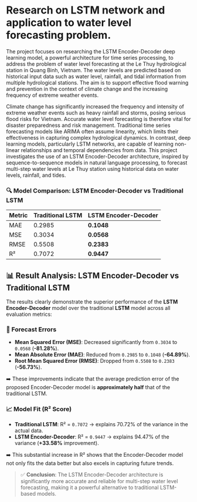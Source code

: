 # Research on LSTM network and application to water level forecasting problem.

The project focuses on researching the LSTM Encoder-Decoder deep learning model, a powerful architecture for time series processing, to address the problem of water level forecasting at the Le Thuy hydrological station in Quang Binh, Vietnam. The water levels are predicted based on historical input data such as water level, rainfall, and tidal information from multiple hydrological stations. The aim is to support effective flood warning and prevention in the context of climate change and the increasing frequency of extreme weather events.

Climate change has significantly increased the frequency and intensity of extreme weather events such as heavy rainfall and storms, posing serious flood risks for Vietnam. Accurate water level forecasting is therefore vital for disaster preparedness and risk management. Traditional time series forecasting models like ARIMA often assume linearity, which limits their effectiveness in capturing complex hydrological dynamics. In contrast, deep learning models, particularly LSTM networks, are capable of learning non-linear relationships and temporal dependencies from data. This project investigates the use of an LSTM Encoder-Decoder architecture, inspired by sequence-to-sequence models in natural language processing, to forecast multi-step water levels at Le Thuy station using historical data on water levels, rainfall, and tides.

### 🔍 Model Comparison: LSTM Encoder-Decoder vs Traditional LSTM

| Metric | Traditional LSTM | LSTM Encoder-Decoder |
|--------|------------------|----------------------|
| MAE    | 0.2985           | **0.1048**           |
| MSE    | 0.3034           | **0.0568**           |
| RMSE   | 0.5508           | **0.2383**           |
| R²     | 0.7072           | **0.9447**           |

## 📊 Result Analysis: LSTM Encoder-Decoder vs Traditional LSTM

The results clearly demonstrate the superior performance of the **LSTM Encoder-Decoder** model over the traditional **LSTM** model across all evaluation metrics:

### 🔺 Forecast Errors

- **Mean Squared Error (MSE)**: Decreased significantly from `0.3034` to `0.0568` (**-81.28%**).
- **Mean Absolute Error (MAE)**: Reduced from `0.2985` to `0.1048` (**-64.89%**).
- **Root Mean Squared Error (RMSE)**: Dropped from `0.5508` to `0.2383` (**-56.73%**).

➡️ These improvements indicate that the average prediction error of the proposed Encoder-Decoder model is **approximately half** that of the traditional LSTM.

### 📈 Model Fit (R² Score)

- **Traditional LSTM**: R² = `0.7072` → explains 70.72% of the variance in the actual data.
- **LSTM Encoder-Decoder**: R² = `0.9447` → explains 94.47% of the variance (**+33.58%** improvement).

➡️ This substantial increase in R² shows that the Encoder-Decoder model not only fits the data better but also excels in capturing future trends.

> ✅ **Conclusion**: The LSTM Encoder-Decoder architecture is significantly more accurate and reliable for multi-step water level forecasting, making it a powerful alternative to traditional LSTM-based models.

